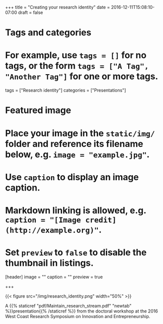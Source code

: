 +++
title = "Creating your research identity"
date = 2016-12-11T15:08:10-07:00
draft = false

# Tags and categories
# For example, use `tags = []` for no tags, or the form `tags = ["A Tag", "Another Tag"]` for one or more tags.
tags = ["Research identity"]
categories = ["Presentations"]

# Featured image
# Place your image in the `static/img/` folder and reference its filename below, e.g. `image = "example.jpg"`.
# Use `caption` to display an image caption.
#   Markdown linking is allowed, e.g. `caption = "[Image credit](http://example.org)"`.
# Set `preview` to `false` to disable the thumbnail in listings.
[header]
image = ""
caption = ""
preview = true

+++

{{< figure src="/img/research_identity.png" width="50%" >}}

A {{% staticref "pdf/Maintain_research_stream.pdf" "newtab" %}}presentation{{% /staticref %}}  from the doctoral workshop at the 2016 West Coast Research Symposium on Innovation and Entrepreneurship.
